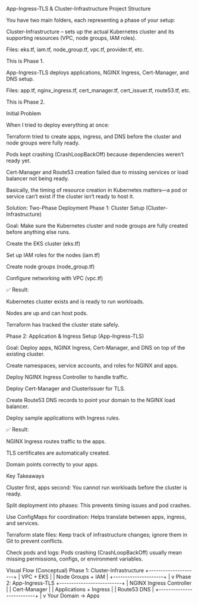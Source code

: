 App-Ingress-TLS & Cluster-Infrastructure
Project Structure

You have two main folders, each representing a phase of your setup:

Cluster-Infrastructure – sets up the actual Kubernetes cluster and its supporting resources (VPC, node groups, IAM roles).

Files: eks.tf, iam.tf, node_group.tf, vpc.tf, provider.tf, etc.

This is Phase 1.

App-Ingress-TLS  deploys applications, NGINX Ingress, Cert-Manager, and DNS setup.

Files: app.tf, nginx_ingress.tf, cert_manager.tf, cert_issuer.tf, route53.tf, etc.

This is Phase 2.

Initial Problem

When I tried to deploy everything at once:

Terraform tried to create apps, ingress, and DNS before the cluster and node groups were fully ready.

Pods kept crashing (CrashLoopBackOff) because dependencies weren’t ready yet.

Cert-Manager and Route53 creation failed due to missing services or load balancer not being ready.

Basically, the timing of resource creation in Kubernetes matters—a pod or service can’t exist if the cluster isn’t ready to host it.

Solution: Two-Phase Deployment
Phase 1: Cluster Setup (Cluster-Infrastructure)

Goal: Make sure the Kubernetes cluster and node groups are fully created before anything else runs.

Create the EKS cluster (eks.tf)

Set up IAM roles for the nodes (iam.tf)

Create node groups (node_group.tf)

Configure networking with VPC (vpc.tf)

✅ Result:

Kubernetes cluster exists and is ready to run workloads.

Nodes are up and can host pods.

Terraform has tracked the cluster state safely.

Phase 2: Application & Ingress Setup (App-Ingress-TLS)

Goal: Deploy apps, NGINX Ingress, Cert-Manager, and DNS on top of the existing cluster.

Create namespaces, service accounts, and roles for NGINX and apps.

Deploy NGINX Ingress Controller to handle traffic.

Deploy Cert-Manager and ClusterIssuer for TLS.

Create Route53 DNS records to point your domain to the NGINX load balancer.

Deploy sample applications with Ingress rules.

✅ Result:

NGINX Ingress routes traffic to the apps.

TLS certificates are automatically created.

Domain points correctly to your apps.

Key Takeaways

Cluster first, apps second: You cannot run workloads before the cluster is ready.

Split deployment into phases: This prevents timing issues and pod crashes.

Use ConfigMaps for coordination: Helps translate between apps, ingress, and services.

Terraform state files: Keep track of infrastructure changes; ignore them in Git to prevent conflicts.

Check pods and logs: Pods crashing (CrashLoopBackOff) usually mean missing permissions, configs, or environment variables.

Visual Flow (Conceptual)
Phase 1: Cluster-Infrastructure
+---------------------+
|      VPC + EKS      |
|   Node Groups + IAM |
+---------------------+
           |
           v
Phase 2: App-Ingress-TLS
+--------------------------+
| NGINX Ingress Controller |
| Cert-Manager             |
| Applications + Ingress   |
| Route53 DNS              |
+--------------------------+
           |
           v
      Your Domain -> Apps
